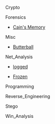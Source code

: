 Crypto

Forensics

- [Cain's Memory](https://gitlab.com/aptgetKubert/holiday_5ctf/-/wikis/forensics-cainsmemory)

Misc

- [Butterball](https://gitlab.com/aptgetKubert/holiday_5ctf/-/wikis/OSINT-ButterBall)

Net_Analysis

- [logged](https://gitlab.com/aptgetKubert/holiday_5ctf/-/wikis/net_analysis-logged)

- [Frozen](https://gitlab.com/aptgetKubert/holiday_5ctf/-/wikis/net_analysis-frozen)

Programming

Reverse_Engineering

Stego

Win_Analysis

